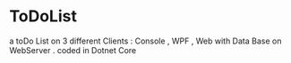 # ToDoList
a toDo List on 3 different Clients : Console , WPF , Web with Data Base on WebServer . coded in Dotnet Core
